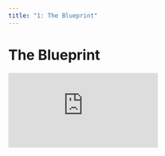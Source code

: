 ```yaml
---
title: "1: The Blueprint"
---
```


# The Blueprint

<div class='embed-container'><iframe src='https://player.vimeo.com/video/206225899' frameborder='0' webkitAllowFullScreen mozallowfullscreen allowFullScreen></iframe></div>